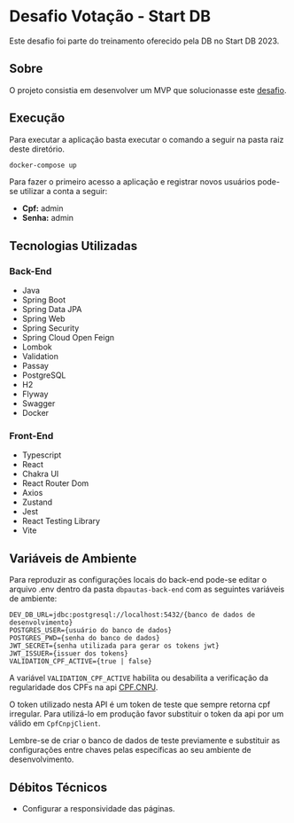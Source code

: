 # Desafio Votação - Start DB

Este desafio foi parte do treinamento oferecido pela DB no Start DB 2023. 

## Sobre

O projeto consistia em desenvolver um MVP que solucionasse este [desafio](DESAFIO.md).

## Execução

Para executar a aplicação basta executar o comando a seguir na pasta raiz deste diretório.

```bash
docker-compose up
```

Para fazer o primeiro acesso a aplicação e registrar novos usuários pode-se utilizar a conta a seguir:

- **Cpf:** admin
- **Senha:** admin

## Tecnologias Utilizadas

### Back-End

- Java
- Spring Boot
- Spring Data JPA
- Spring Web
- Spring Security
- Spring Cloud Open Feign
- Lombok
- Validation
- Passay
- PostgreSQL
- H2
- Flyway
- Swagger
- Docker

### Front-End

- Typescript
- React
- Chakra UI
- React Router Dom
- Axios
- Zustand
- Jest
- React Testing Library
- Vite

## Variáveis de Ambiente

Para reproduzir as configurações locais do back-end pode-se editar o arquivo .env dentro da pasta `dbpautas-back-end` com as seguintes variáveis de ambiente:

```
DEV_DB_URL=jdbc:postgresql://localhost:5432/{banco de dados de desenvolvimento}
POSTGRES_USER={usuário do banco de dados}
POSTGRES_PWD={senha do banco de dados}
JWT_SECRET={senha utilizada para gerar os tokens jwt}
JWT_ISSUER={issuer dos tokens}
VALIDATION_CPF_ACTIVE={true | false}
```

A variável `VALIDATION_CPF_ACTIVE` habilita ou desabilita a verificação da regularidade dos CPFs na api [CPF.CNPJ](https://www.cpfcnpj.com.br/).

O token utilizado nesta API é um token de teste que sempre retorna cpf irregular. Para utilizá-lo em produção favor substituir o token da api por um válido em `CpfCnpjClient`.

Lembre-se de criar o banco de dados de teste previamente e substituir as configurações entre chaves pelas específicas ao seu ambiente de desenvolvimento.

## Débitos Técnicos

- Configurar a responsividade das páginas.